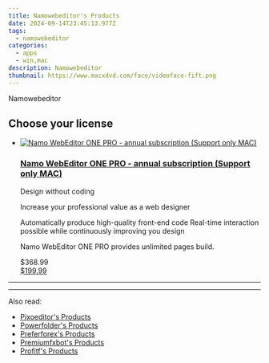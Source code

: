 ```yaml
---
title: Namowebeditor's Products
date: 2024-09-14T23:45:13.977Z
tags: 
  - namowebeditor
categories: 
  - apps
  - win,mac
description: Namowebeditor
thumbnail: https://www.macxdvd.com/face/videoface-fift.png
---
```


Namowebeditor

<!--__INIT__BEGIN__TAG__PRODUCTS__LIST__-->
<!--__INIT__END__TAG__PRODUCTS__LIST__-->

<!--__INIT__BEGIN__TAG__FEED_PRODUCTS__LIST__-->
## Choose your license

<div class="home-content-container">
  <ul class="home-article-list">
    <li class="home-article-item flex flex-row feedProduct">
      <div class="basis-1/3 lg:basis-1/4 xl:basis-1/5 relative flex justify-center items-center overflow-hidden">
                <a href="https://secure.2checkout.com/order/cart.php?PRODS=4718066&amp;QTY=1&amp;AFFILIATE=108875" class="w-24 h-24 md:w-28 md:h-28 lg:w-32 lg:h-32 xl:w-42 xl:h-42 max-w-24 max-h-24 md:max-w-28 md:max-h-28 lg:max-w-32 lg:max-h-32 xl:max-w-42 xl:max-h-42 -pt-2">
          <img src="https://secure.2checkout.com/images/merchant/bbf2cce2c026133d6a9da7d08fc36cf2/products/package_WE_1000x1000_%EC%9A%B0_w.png" alt="Namo WebEditor ONE PRO - annual subscription (Support only MAC)" class="relative w-full h-full rounded-full object-cover dark:brightness-75 -mt-4 p-4">
        </a>
              </div>
      <div class="flex flex-col gap-5 px-7 pb-7 basis-2/3 lg:basis-3/4 xl:basis-4/5  pt-5">
        <h3 class="home-article-title"><a href="https://secure.2checkout.com/order/cart.php?PRODS=4718066&amp;QTY=1&amp;AFFILIATE=108875">Namo WebEditor ONE PRO - annual subscription (Support only MAC)</a></h3>
        <div class="home-article-content markdown-body">
                  <html><head></head><body><p>Design without coding</p>

<p>Increase your professional value as a web designer</p>

<p>Automatically produce high-quality front-end code Real-time interaction possible while continuously improving you design</p>

<p>Namo WebEditor ONE PRO provides unlimited pages build.&nbsp;</p></body></html>                </div>
        <div class="flex flex-row feedProduct-Price">
          <div class="feedProduct-Price--Old">
            <span class="feedProduct-Price--Currency">$</span>368<span class="feedProduct-Price--Cents">.99</span>
          </div>
          <div class="">
            <a href="https://secure.2checkout.com/order/cart.php?PRODS=4718066&amp;QTY=1&amp;AFFILIATE=108875">
            <span class="feedProduct-Price--Currency">$</span>199<span class="feedProduct-Price--Cents">.99</span>
            </a>
          </div>
        </div>
      </div>
    </li>
  </ul>
</div>

<hr><!--__INIT__END__TAG__FEED_PRODUCTS__LIST__-->

<hr>

<ins class="adsbygoogle"
      style="display:block"
      data-ad-client="ca-pub-7571918770474297"
      data-ad-slot="8358498916"
      data-ad-format="auto"
      data-full-width-responsive="true"></ins>

<span class="atpl-alsoreadstyle">Also read:</span>
<div><ul>
<li><a href="https://tools.techidaily.com/pixoeditor/products/"><u>Pixoeditor's Products</u></a></li>
<li><a href="https://tools.techidaily.com/powerfolder/products/"><u>Powerfolder's Products</u></a></li>
<li><a href="https://tools.techidaily.com/preferforex/products/"><u>Preferforex's Products</u></a></li>
<li><a href="https://tools.techidaily.com/premiumfxbot/products/"><u>Premiumfxbot's Products</u></a></li>
<li><a href="https://tools.techidaily.com/profitf/products/"><u>Profitf's Products</u></a></li>
</ul></div>

